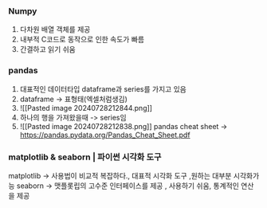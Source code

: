### Numpy
1. 다차원 배열 객체를 제공
2. 내부적 C코드로 동작으로 인한 속도가 빠름
3. 간결하고 읽기 쉬움


### pandas 
1. 대표적인 데이터타입  dataframe과 series를 가지고 있음
2. dataframe -> 표형태(엑셀처럼생김)
3. ![[Pasted image 20240728212844.png]]
4. 하나의 행을 가져왔을때 -> series임
5. ![[Pasted image 20240728212838.png]]
pandas cheat sheet
-> https://pandas.pydata.org/Pandas_Cheat_Sheet.pdf


### matplotlib & seaborn | 파이썬 시각화 도구
matplotlib -> 사용법이 비교적 복잡하다., 대표적 시각화 도구 ,원하는 대부분 시각화가능
seaborn -> 맷플롯립의 고수준 인터페이스를 제공 , 사용하기 쉬움, 통계적인 연산을 제공


